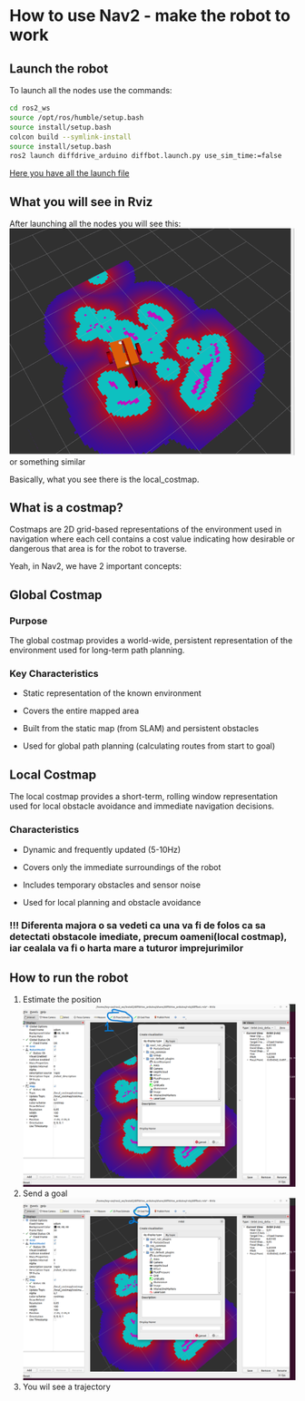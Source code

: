# How to use Nav2 - make the robot to work

## Launch the robot

To launch all the nodes use the commands:

```bash
cd ros2_ws
source /opt/ros/humble/setup.bash
source install/setup.bash
colcon build --symlink-install
source install/setup.bash
ros2 launch diffdrive_arduino diffbot.launch.py use_sim_time:=false 
```
[Here you have all the launch file](/src/diffdrive_arduino/bringup/launch/diffbot.launch.py)

## What you will see in Rviz

After launching all the nodes you will see this:
![Image](/Nav2_Node/img/LocalMap.png)
or something similar

Basically, what you see there is the local_costmap.

## What is a costmap?

Costmaps are 2D grid-based representations of the environment used in navigation where each cell contains a cost value indicating how desirable or dangerous that area is for the robot to traverse.

Yeah, in Nav2, we have 2 important concepts:

## Global Costmap

### Purpose

The global costmap provides a world-wide, persistent representation of the environment used for long-term path planning.

### Key Characteristics

- Static representation of the known environment

- Covers the entire mapped area

- Built from the static map (from SLAM) and persistent obstacles

- Used for global path planning (calculating routes from start to goal)

## Local Costmap

The local costmap provides a short-term, rolling window representation used for local obstacle avoidance and immediate navigation decisions.

### Characteristics

- Dynamic and frequently updated (5-10Hz)

- Covers only the immediate surroundings of the robot

- Includes temporary obstacles and sensor noise

- Used for local planning and obstacle avoidance

### !!! Diferenta majora o sa vedeti ca una va fi de folos ca sa detectati obstacole imediate, precum oameni(local costmap), iar cealala va fi o harta mare a tuturor imprejurimilor

## How to run the robot

1. Estimate the position
   ![Estimate](/Nav2_Node/img/Estimate.png)
2. Send a goal
   ![Send Goal](/Nav2_Node/img/SendGoal.png)
3. You wil see a trajectory
